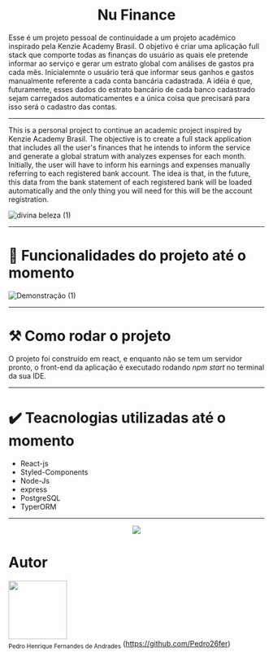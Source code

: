 <h1 align="center">Nu Finance</h1>
<p>Esse é um projeto pessoal de continuidade a um projeto acadêmico inspirado pela Kenzie Academy Brasil.
O objetivo é criar uma aplicação full stack que comporte todas as finanças do usuário as quais ele pretende informar ao serviço e gerar um estrato global com análises
de gastos pra cada mês. Inicialemnte o usuário terá que informar seus ganhos e gastos manualmente referente a cada conta bancária cadastrada. A idéia é que, futuramente, esses dados do estrato bancário de cada banco cadastrado sejam carregados automaticamentes e a única coisa que precisará para isso será o cadastro das contas.</p>


---------

<p>This is a personal project to continue an academic project inspired by Kenzie Academy Brasil.
The objective is to create a full stack application that includes all the user's finances that he intends to inform the service and generate a global stratum with analyzes
expenses for each month. Initially, the user will have to inform his earnings and expenses manually referring to each registered bank account. The idea is that, in the future, this data from the bank statement of each registered bank will be loaded automatically and the only thing you will need for this will be the account registration.</p>


![divina beleza (1)](https://user-images.githubusercontent.com/98784118/227054222-c80a71a2-bf3d-4420-b5ba-f1ce6299f272.gif)

---------



# :hammer: Funcionalidades do projeto até o momento


![Demonstração (1)](https://user-images.githubusercontent.com/98784118/227323890-3041c900-c8a4-4235-a559-b6f7e013edc8.gif)



------------

# :hammer_and_pick: Como rodar o projeto

<p> O projeto foi construído em react, e enquanto não se tem um servidor pronto, o front-end da aplicação é executado rodando <i>npm start</i> no terminal da sua IDE.</p>


--------


# :heavy_check_mark: Teacnologias utilizadas até o momento

- React-js
- Styled-Components
- Node-Js
- express
- PostgreSQL
- TyperORM

----------


<p align="center">
<img src="http://img.shields.io/static/v1?label=STATUS&message=EM%20DESENVOLVIMENTO&color=GREEN&style=for-the-badge](https://img.shields.io/badge/status-in%20progress-brightgreen)"/>
</p>


# Autor

<img src="https://avatars.githubusercontent.com/u/98784118?v=4" width=115><br><sub>Pedro Henrique Fernandes de Andrades</sub> (https://github.com/Pedro26fer)


